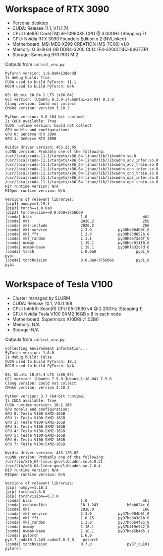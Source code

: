 # Workspace of RTX 3090
- Personal desktop
- CUDA: Release 11.1, V11.1.74
- CPU: Intel(R) Core(TM) i9-10980XE CPU @ 3.00GHz (Stepping 7)
- GPU: Nvidia RTX 3090 Founders Edition x 2 (NVLinked)
- Motherboard: MSI MEG X299 CREATION (MS-7C06) v1.0
- Memory: G.Skill 64 GB DDR4-3200 CL14 (F4-3200C14Q-64GTZR)
- Storage: Samsung 970 PRO M.2

Outputs from ```collect_env.py```:
```
PyTorch version: 1.8.0a0+13decdd
Is debug build: True
CUDA used to build PyTorch: 11.1
ROCM used to build PyTorch: N/A

OS: Ubuntu 20.04.1 LTS (x86_64)
GCC version: (Ubuntu 9.3.0-17ubuntu1~20.04) 9.3.0
Clang version: Could not collect
CMake version: version 3.18.2

Python version: 3.8 (64-bit runtime)
Is CUDA available: True
CUDA runtime version: Could not collect
GPU models and configuration: 
GPU 0: GeForce RTX 3090
GPU 1: GeForce RTX 3090

Nvidia driver version: 455.23.05
cuDNN version: Probably one of the following:
/usr/local/cuda-11.1/targets/x86_64-linux/lib/libcudnn.so.8
/usr/local/cuda-11.1/targets/x86_64-linux/lib/libcudnn_adv_infer.so.8
/usr/local/cuda-11.1/targets/x86_64-linux/lib/libcudnn_adv_train.so.8
/usr/local/cuda-11.1/targets/x86_64-linux/lib/libcudnn_cnn_infer.so.8
/usr/local/cuda-11.1/targets/x86_64-linux/lib/libcudnn_cnn_train.so.8
/usr/local/cuda-11.1/targets/x86_64-linux/lib/libcudnn_ops_infer.so.8
/usr/local/cuda-11.1/targets/x86_64-linux/lib/libcudnn_ops_train.so.8
HIP runtime version: N/A
MIOpen runtime version: N/A

Versions of relevant libraries:
[pip3] numpy==1.19.1
[pip3] torch==1.8.0a0
[pip3] torchvision==0.8.0a0+3756b60
[conda] blas                      1.0                         mkl  
[conda] mkl                       2020.2                      256  
[conda] mkl-include               2020.2                      256  
[conda] mkl-service               2.3.0            py38he904b0f_0  
[conda] mkl_fft                   1.2.0            py38h23d657b_0  
[conda] mkl_random                1.1.1            py38h0573a6f_0  
[conda] numpy                     1.19.1           py38hbc911f0_0  
[conda] numpy-base                1.19.1           py38hfa32c7d_0  
[conda] torch                     1.8.0a0                  pypi_0    pypi
[conda] torchvision               0.8.0a0+3756b60          pypi_0    pypi
```

# Workspace of Tesla V100
- Cluster managed by SLURM
- CUDA: Release 10.1, V10.1.168
- CPU: Intel(R) Xeon(R) CPU E5-2630 v4 @ 2.20GHz (Stepping 1)
- GPU: Nvidia Tesla V100 SXM2 16GB x 8 in each node
- Motherboard: Supermicro X10DRi v1.02B0
- Memory: N/A
- Storage: N/A

Outputs from ```collect_env.py```:
```
Collecting environment information...
PyTorch version: 1.6.0
Is debug build: False
CUDA used to build PyTorch: 10.1
ROCM used to build PyTorch: N/A

OS: Ubuntu 18.04.4 LTS (x86_64)
GCC version: (Ubuntu 7.5.0-3ubuntu1~18.04) 7.5.0
Clang version: Could not collect
CMake version: version 3.10.2

Python version: 3.7 (64-bit runtime)
Is CUDA available: True
CUDA runtime version: 10.1.168
GPU models and configuration: 
GPU 0: Tesla V100-SXM2-16GB
GPU 1: Tesla V100-SXM2-16GB
GPU 2: Tesla V100-SXM2-16GB
GPU 3: Tesla V100-SXM2-16GB
GPU 4: Tesla V100-SXM2-16GB
GPU 5: Tesla V100-SXM2-16GB
GPU 6: Tesla V100-SXM2-16GB
GPU 7: Tesla V100-SXM2-16GB

Nvidia driver version: 418.126.02
cuDNN version: Probably one of the following:
/usr/lib/x86_64-linux-gnu/libcudnn.so.6.0.21
/usr/lib/x86_64-linux-gnu/libcudnn.so.7.6.4
HIP runtime version: N/A
MIOpen runtime version: N/A

Versions of relevant libraries:
[pip] numpy==1.18.1
[pip] torch==1.6.0
[pip] torchvision==0.7.0
[conda] blas                      1.0                         mkl  
[conda] cudatoolkit               10.1.243             h6bb024c_0  
[conda] mkl                       2020.0                      166  
[conda] mkl-service               2.3.0            py37he904b0f_0  
[conda] mkl_fft                   1.0.15           py37ha843d7b_0  
[conda] mkl_random                1.1.0            py37hd6b4f25_0  
[conda] numpy                     1.18.1           py37h4f9e942_0  
[conda] numpy-base                1.18.1           py37hde5b4d6_1  
[conda] pytorch                   1.6.0           py3.7_cuda10.1.243_cudnn7.6.3_0    pytorch
[conda] torchvision               0.7.0                py37_cu101    pytorch
```
